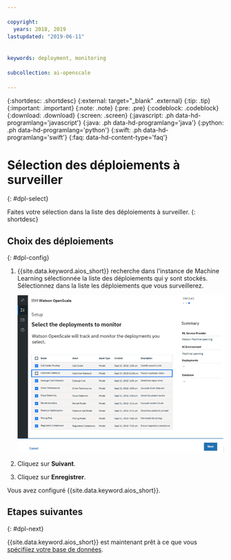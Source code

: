 ```yaml
---

copyright:
  years: 2018, 2019
lastupdated: "2019-06-11"


keywords: deployment, monitoring 

subcollection: ai-openscale

---
```


{:shortdesc: .shortdesc}
{:external: target="_blank" .external}
{:tip: .tip}
{:important: .important}
{:note: .note}
{:pre: .pre}
{:codeblock: .codeblock}
{:download: .download}
{:screen: .screen}
{:javascript: .ph data-hd-programlang='javascript'}
{:java: .ph data-hd-programlang='java'}
{:python: .ph data-hd-programlang='python'}
{:swift: .ph data-hd-programlang='swift'}
{:faq: data-hd-content-type='faq'}

# Sélection des déploiements à surveiller
{: #dpl-select}

Faites votre sélection dans la liste des déploiements à surveiller.
{: shortdesc}

## Choix des déploiements
{: #dpl-config}

1.  {{site.data.keyword.aios_short}} recherche dans l'instance de Machine Learning sélectionnée la liste des déploiements qui y sont stockés. Sélectionnez dans la liste les déploiements que vous surveillerez.

    ![Sélection des déploiements](images/gs-config-deploy.png)

1.  Cliquez sur **Suivant**.
1.  Cliquez sur **Enregistrer**.

Vous avez configuré {{site.data.keyword.aios_short}}.

## Etapes suivantes
{: #dpl-next}

{{site.data.keyword.aios_short}} est maintenant prêt
à ce que vous [spécifiiez votre base de données](/docs/services/ai-openscale?topic=ai-openscale-cdb-connect).
